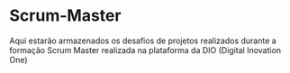 # Scrum-Master
Aqui estarão armazenados os desafios de projetos realizados durante a formação Scrum Master realizada na plataforma da DIO (Digital Inovation One)
